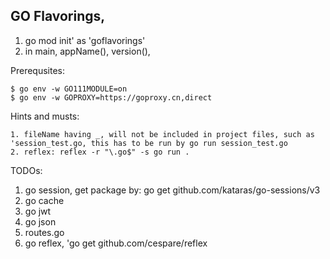 ## GO Flavorings,

1. go mod init' as 'goflavorings'
2. in main, appName(), version(), 

Prerequsites:

```
$ go env -w GO111MODULE=on
$ go env -w GOPROXY=https://goproxy.cn,direct
```

Hints and musts:

```
1. fileName having _, will not be included in project files, such as 'session_test.go, this has to be run by go run session_test.go
2. reflex: reflex -r "\.go$" -s go run .
```

TODOs:
1. go session, get package by: go get github.com/kataras/go-sessions/v3
2. go cache
3. go jwt
4. go json
5. routes.go
6. go reflex, 'go get github.com/cespare/reflex
